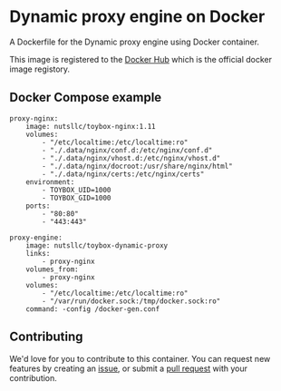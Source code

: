 # Dynamic proxy engine on Docker

A Dockerfile for the Dynamic proxy engine using Docker container.

This image is registered to the [Docker Hub](https://hub.docker.com/r/nutsllc/toybox-dynamic-proxy/) which is the official docker image registory.

## Docker Compose example

```
proxy-nginx:
    image: nutsllc/toybox-nginx:1.11
    volumes:
        - "/etc/localtime:/etc/localtime:ro"
        - "./.data/nginx/conf.d:/etc/nginx/conf.d"
        - "./.data/nginx/vhost.d:/etc/nginx/vhost.d"
        - "./.data/nginx/docroot:/usr/share/nginx/html"
        - "./.data/nginx/certs:/etc/nginx/certs"
    environment:
        - TOYBOX_UID=1000
        - TOYBOX_GID=1000
    ports:
        - "80:80"
        - "443:443"

proxy-engine:
    image: nutsllc/toybox-dynamic-proxy
    links:
        - proxy-nginx
    volumes_from:
        - proxy-nginx
    volumes:
        - "/etc/localtime:/etc/localtime:ro"
        - "/var/run/docker.sock:/tmp/docker.sock:ro"
    command: -config /docker-gen.conf
```

## Contributing

We'd love for you to contribute to this container. You can request new features by creating an [issue](https://github.com/nutsllc/toybox-dynamic-proxy/issues), or submit a [pull request](https://github.com/nutsllc/toybox-dynamic-proxy/pulls) with your contribution.